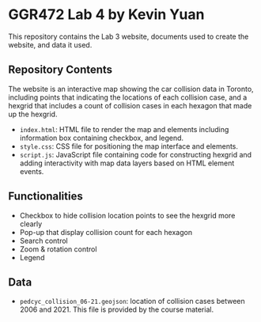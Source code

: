 # GGR472 Lab 4 by Kevin Yuan
This repository contains the Lab 3 website, documents used to create the website, and data it used.

## Repository Contents
The website is an interactive map showing the car collision data in Toronto, including points that indicating the locations of each collision case, and a hexgrid that includes a count of collision cases in each hexagon that made up the hexgrid. 

- `index.html`: HTML file to render the map and elements including information box containing checkbox, and legend. 
- `style.css`: CSS file for positioning the map interface and elements.
- `script.js`: JavaScript file containing code for constructing hexgrid and adding interactivity with map data layers based on HTML element events. 

## Functionalities
- Checkbox to hide collision location points to see the hexgrid more clearly
- Pop-up that display collision count for each hexagon
- Search control
- Zoom & rotation control
- Legend

## Data
- `pedcyc_collision_06-21.geojson`: location of collision cases between 2006 and 2021. This file is provided by the course material.
